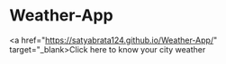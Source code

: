 # Weather-App
<a href="https://satyabrata124.github.io/Weather-App/" target="_blank>Click here to know your city weather </a>
